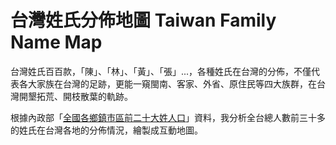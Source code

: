 # 台灣姓氏分佈地圖 Taiwan Family Name Map

台灣姓氏百百款，「陳」、「林」、「黃」、「張」...，各種姓氏在台灣的分佈，不僅代表各大家族在台灣的足跡，更能一窺閩南、客家、外省、原住民等四大族群，在台灣開墾拓荒、開枝散葉的軌跡。

根據內政部「[全國各鄉鎮市區前二十大姓人口](https://data.moi.gov.tw/MoiOD/Data/DataDetail.aspx?oid=54BED408-2A7D-49D2-A247-FC63C156A8BB)」資料，我分析全台總人數前三十多的姓氏在台灣各地的分佈情況，繪製成互動地圖。
